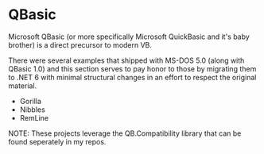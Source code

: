 # QBasic

Microsoft QBasic (or more specifically Microsoft QuickBasic and it's baby brother) is a direct precursor to modern VB.

There were several examples that shipped with MS-DOS 5.0 (along with QBasic 1.0) and this section serves to pay honor to those by migrating them to .NET 6 with minimal structural changes in an effort to respect the original material.

- Gorilla
- Nibbles
- RemLine

NOTE: These projects leverage the QB.Compatibility library that can be found seperately in my repos.
